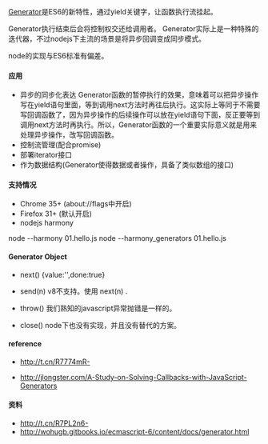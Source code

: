 

[Generator](http://wiki.ecmascript.org/doku.php?id=harmony:generators)是ES6的新特性，通过yield关键字，让函数执行流挂起。

Generator执行结束后会将控制权交还给调用者。
Generator实际上是一种特殊的迭代器，不过nodejs下主流的场景是将异步回调变成同步模式。


node的实现与ES6标准有偏差。

#### 应用

 - 异步的同步化表达
    Generator函数的暂停执行的效果，意味着可以把异步操作写在yield语句里面，等到调用next方法时再往后执行。这实际上等同于不需要写回调函数了，因为异步操作的后续操作可以放在yield语句下面，反正要等到调用next方法时再执行。所以，Generator函数的一个重要实际意义就是用来处理异步操作，改写回调函数。
 - 控制流管理(配合promise)
 - 部署iterator接口
 - 作为数据结构(Generator使得数据或者操作，具备了类似数组的接口)


#### 支持情况

 - Chrome 35+ (about://flags中开启)
 - Firefox 31+ (默认开启)
 - nodejs harmony


node --harmony  01.hello.js
node --harmony_generators  01.hello.js


#### Generator Object

 - next()
 {value:'',done:true}

 - send(n)
 v8不支持。使用 next(n) .

 - throw()
 我们熟知的javascript异常抛错是一样的。

 - close()
 node下也没有实现，并且没有替代的方案。

#### reference

 - http://t.cn/R7774mR-

 - http://jlongster.com/A-Study-on-Solving-Callbacks-with-JavaScript-Generators


#### 资料

 - http://t.cn/R7PL2n6-
 - http://wohugb.gitbooks.io/ecmascript-6/content/docs/generator.html